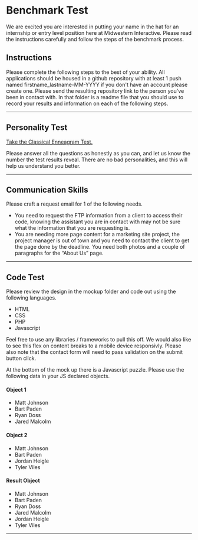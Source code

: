 # Benchmark Test

We are excited you are interested in putting your name in the hat for an internship or entry level position here at Midwestern Interactive. Please read the instructions carefully and follow the steps of the benchmark process.

## Instructions 

Please complete the following steps to the best of your ability. All applications should be housed in a github repository with at least 1 push named firstname_lastname-MM-YYYY if you don't have an account please create one. Please send the resulting repository link to the person you've been in contact with. In that folder is a readme file that you should use to record your results and information on each of the following steps.

---

## Personality Test

[Take the Classical Enneagram Test.](https://www.eclecticenergies.com/enneagram/test)

Please answer all the questions as honestly as you can, and let us know the number the test results reveal. There are no bad personalities, and this will help us understand you better.

---

## Communication Skills

Please craft a request email for 1 of the following needs.

- You need to request the FTP information from a client to access their code, knowing the assistant you are in contact with may not be sure what the information that you are requesting is.
- You are needing more page content for a marketing site project, the project manager is out of town and you need to contact the client to get the page done by the deadline. You need both photos and a couple of paragraphs for the “About Us” page.

---

## Code Test

Please review the design in the mockup folder and code out using the following languages.

- HTML
- CSS
- PHP
- Javascript

Feel free to use any libraries / frameworks to pull this off. We would also like to see this flex on content breaks to a mobile device responsivly. Please also note that the contact form will need to pass validation on the submit button click.

At the bottom of the mock up there is a Javascript puzzle. Please use the following data in your JS declared objects.

#### Object 1
- Matt Johnson
- Bart Paden
- Ryan Doss
- Jared Malcolm

#### Object 2
- Matt Johnson
- Bart Paden
- Jordan Heigle
- Tyler Viles

#### Result Object
- Matt Johnson
- Bart Paden
- Ryan Doss
- Jared Malcolm
- Jordan Heigle
- Tyler Viles

---

